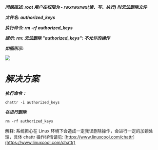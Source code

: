 ***问题描述: root 用户在权限为 - rwxrwxrwx(读、写、执行) 时无法删除文件***

***文件名: authorized_keys***

***执行命令: rm -rf authorized_keys***

***提示:*** ***rm: 无法删除 "authorized_keys": 不允许的操作***

***如图所示:***

![](https://img-blog.csdnimg.cn/20200520220027163.png?x-oss-process=image/watermark,type_ZmFuZ3poZW5naGVpdGk,shadow_10,text_aHR0cHM6Ly9ibG9nLmNzZG4ubmV0L3FxXzIwODkyOTAz,size_16,color_FFFFFF,t_70)

# ***解决方案***

***执行命令：***

```Plain Text
chattr -i authorized_keys

```

***在进行删除***

```Plain Text
rm -rf authorized_keys

```

解释: 系统担心在 Linux 环境下会造成一定我误删除操作，会进行一定的加锁处理，具体 chattr 操作详情请见: [https://www.linuxcool.com/chattr](https://www.linuxcool.com/chattr)

